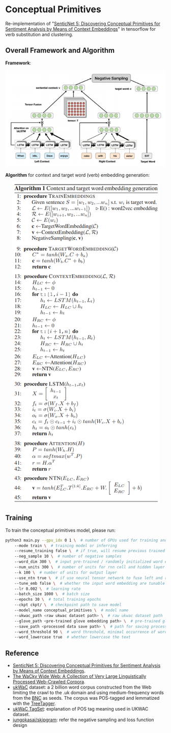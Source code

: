 # Conceptual Primitives

Re-implementation of "[SenticNet 5: Discovering Conceptual Primitives for Sentiment Analysis by Means of Context Embeddings](
https://aaai.org/ocs/index.php/AAAI/AAAI18/paper/view/16839/15882)" in tensorflow for verb substitution and clustering.

## Overall Framework and Algorithm
**Framework**:
<p align="center">
  <img src="/assets/overall-framework.png">
</p>

**Algorithm** for context and target word (verb) embedding generation:
<p align="center">
  <img src="/assets/algorithm.png">
</p>


## Training
To train the conceptual primitives model, please run:
```bash
python3 main.py --gpu_idx 0 1 \  # number of GPUs used for training and their indices
    --mode train \  # training model or inferring
    --resume_training false \  # if true, will resume previous trained parameters
    --neg_sample 10 \  # number of negative samples
    --word_dim 300 \  # input pre-trained / randomly initialized word embedding dimension
    --num_units 300 \  # number of units for rnn cell and hidden layer of feed-forward network
    --k 100 \  # number of units for output layer
    --use_ntn true \  # if use neural tensor network to fuse left and right contexts
    --tune_emb false \  # whether the input word embedding are tunable while training
    --lr 0.002 \  # learning rate
    --batch_size 1000 \  # batch size
    --epochs 30 \  # total training epochs
    --ckpt ckpt/ \  # checkpoint path to save model
    --model_name conceptual_primitives \  # model name
    --ukwac_path <raw ukwac dataset path> \  # raw ukwac dataset path
    --glove_path <pre-trained glove embedding path> \  # pre-trained glove word embedding path
    --save_path <processed data save path> \  # path for saving processed dataset
    --word_threshold 90 \  # word threshold, minimal occurrence of words to be kept
    --word_lowercase true  # whether lowercase the text
```

## Reference
- [SenticNet 5: Discovering Conceptual Primitives for Sentiment Analysis by Means of Context Embeddings](
https://aaai.org/ocs/index.php/AAAI/AAAI18/paper/view/16839/15882).
- [The WaCky Wide Web: A Collection of Very Large Linguistically Processed Web-Crawled Corpora](
http://wacky.sslmit.unibo.it/lib/exe/fetch.php?media=papers:wacky_2008.pdf).
- [ukWaC](http://wacky.sslmit.unibo.it/doku.php?id=corpora#english) dataset: a 2 billion word corpus constructed from 
the Web limiting the crawl to the .uk domain and using medium-frequency words from the [BNC](http://www.natcorp.ox.ac.uk/) as seeds. 
The corpus was POS-tagged and lemmatized with the [TreeTagger](http://www.ims.uni-stuttgart.de/projekte/corplex/TreeTagger/).
- [ukWaC TagSet](http://wacky.sslmit.unibo.it/lib/exe/fetch.php?media=tagsets:ukwac_tagset.txt): explanation of POS tag meaning used in UKWAC dataset.
- [jungokasai/skipgram](https://github.com/jungokasai/skipgram/blob/master/word2vec_model.py): refer the negative sampling and loss function design
